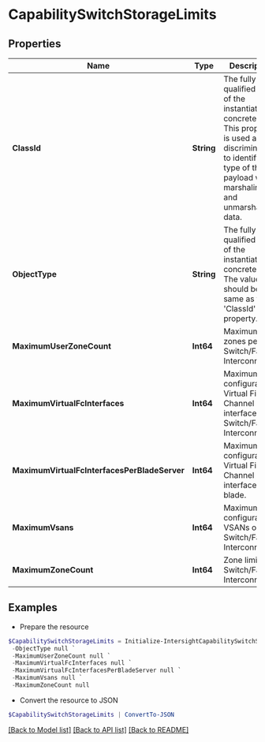 # CapabilitySwitchStorageLimits
## Properties

Name | Type | Description | Notes
------------ | ------------- | ------------- | -------------
**ClassId** | **String** | The fully-qualified name of the instantiated, concrete type. This property is used as a discriminator to identify the type of the payload when marshaling and unmarshaling data. | [default to "capability.SwitchStorageLimits"]
**ObjectType** | **String** | The fully-qualified name of the instantiated, concrete type. The value should be the same as the &#39;ClassId&#39; property. | [default to "capability.SwitchStorageLimits"]
**MaximumUserZoneCount** | **Int64** | Maximum user zones per Switch/Fabric-Interconnect. | [optional] 
**MaximumVirtualFcInterfaces** | **Int64** | Maximum configurable Virtual Fibre Channel interfaces on Switch/Fabric-Interconnect. | [optional] 
**MaximumVirtualFcInterfacesPerBladeServer** | **Int64** | Maximum configurable Virtual Fibre Channel interfaces per blade. | [optional] 
**MaximumVsans** | **Int64** | Maximum configurable VSANs on Switch/Fabric-Interconnect. | [optional] 
**MaximumZoneCount** | **Int64** | Zone limit per Switch/Fabric-Interconnect. | [optional] 

## Examples

- Prepare the resource
```powershell
$CapabilitySwitchStorageLimits = Initialize-IntersightCapabilitySwitchStorageLimits  -ClassId null `
 -ObjectType null `
 -MaximumUserZoneCount null `
 -MaximumVirtualFcInterfaces null `
 -MaximumVirtualFcInterfacesPerBladeServer null `
 -MaximumVsans null `
 -MaximumZoneCount null
```

- Convert the resource to JSON
```powershell
$CapabilitySwitchStorageLimits | ConvertTo-JSON
```

[[Back to Model list]](../README.md#documentation-for-models) [[Back to API list]](../README.md#documentation-for-api-endpoints) [[Back to README]](../README.md)

